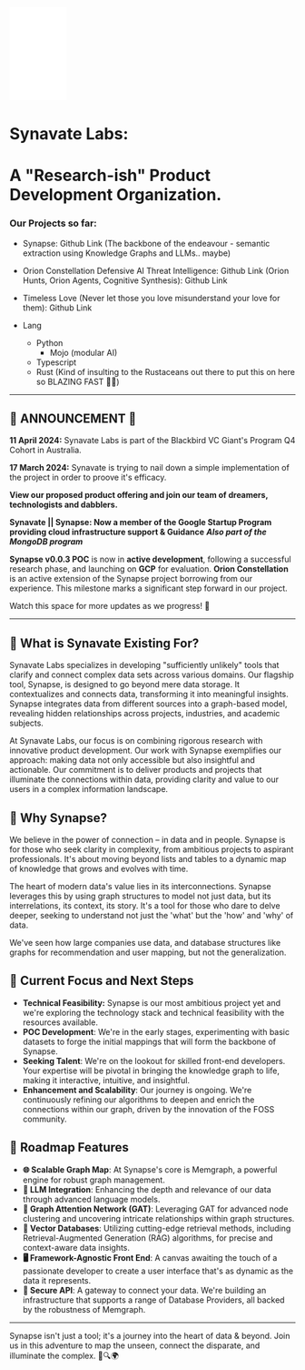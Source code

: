 <img src="./assets/synapse_iconWhite_190324.png" width="20%" alt="Synapse Logo">

# Synavate Labs: 
# A "Research-ish" Product Development Organization.



### Our Projects so far:

- Synapse: Github Link (The backbone of the endeavour - semantic extraction using Knowledge Graphs and LLMs.. maybe)
- Orion Constellation Defensive AI Threat Intelligence: Github Link (Orion Hunts, Orion Agents, Cognitive Synthesis): Github Link
- Timeless Love (Never let those you love misunderstand your love for them): Github Link

- Lang
  - Python
    - Mojo (modular AI)
  - Typescript
  - Rust (Kind of insulting to the Rustaceans out there to put this on here so BLAZING FAST 🦀🔥)
  

---

## 📣 **ANNOUNCEMENT** 📣
**11 April 2024:** Synavate Labs is part of the Blackbird VC Giant's Program Q4 Cohort in Australia.

**17 March 2024:** Synavate is trying to nail down a simple implementation of the project in order to proove it's efficacy.

**View our proposed product offering and join our team of dreamers, technologists and dabblers.**

**Synavate || Synapse: Now a member of the Google Startup Program providing cloud infrastructure support & Guidance**
                       ***Also part of the MongoDB program***

**Synapse v0.0.3 POC** is now in **active development**, following a successful research phase, and launching on **GCP** for evaluation.
**Orion Constellation** is an active extension of the Synapse project borrowing from our experience.
This milestone marks a significant step forward in our project.

Watch this space for more updates as we progress! 🚀

---

## 🧬 What is Synavate Existing For?

Synavate Labs specializes in developing "sufficiently unlikely" tools that clarify and connect complex data sets across various domains. Our flagship tool, Synapse, is designed to go beyond mere data storage. It contextualizes and connects data, transforming it into meaningful insights. Synapse integrates data from different sources into a graph-based model, revealing hidden relationships across projects, industries, and academic subjects.

At Synavate Labs, our focus is on combining rigorous research with innovative product development. Our work with Synapse exemplifies our approach: making data not only accessible but also insightful and actionable. Our commitment is to deliver products and projects that illuminate the connections within data, providing clarity and value to our users in a complex information landscape.



## 🌟 Why Synapse?

We believe in the power of connection – in data and in people. Synapse is for those who seek clarity in complexity, from ambitious projects to aspirant professionals. It's about moving beyond lists and tables to a dynamic map of knowledge that grows and evolves with time.

The heart of modern data's value lies in its interconnections. Synapse leverages this by using graph structures to model not just data, but its interrelations, its context, its story. It's a tool for those who dare to delve deeper, seeking to understand not just the 'what' but the 'how' and 'why' of data.

We've seen how large companies use data, and database structures like graphs for recommendation and user mapping, but not the generalization.

## 🔭 Current Focus and Next Steps

- **Technical Feasibility:** Synapse is our most ambitious project yet and we're exploring the technology stack and technical feasibility with the resources available.
- **POC Development**: We're in the early stages, experimenting with basic datasets to forge the initial mappings that will form the backbone of Synapse.
- **Seeking Talent**: We're on the lookout for skilled front-end developers. Your expertise will be pivotal in bringing the knowledge graph to life, making it interactive, intuitive, and insightful.
- **Enhancement and Scalability**: Our journey is ongoing. We're continuously refining our algorithms to deepen and enrich the connections within our graph, driven by the innovation of the FOSS community.

## 🚀 Roadmap Features

- **🌐 Scalable Graph Map**: At Synapse's core is Memgraph, a powerful engine for robust graph management.
- **🧠 LLM Integration**: Enhancing the depth and relevance of our data through advanced language models.
- **🌌 Graph Attention Network (GAT)**: Leveraging GAT for advanced node clustering and uncovering intricate relationships within graph structures.
- **🚀 Vector Databases**: Utilizing cutting-edge retrieval methods, including Retrieval-Augmented Generation (RAG) algorithms, for precise and context-aware data insights.
- **🖥️ Framework-Agnostic Front End**: A canvas awaiting the touch of a passionate developer to create a user interface that's as dynamic as the data it represents.
- **🔗 Secure API**: A gateway to connect your data. We're building an infrastructure that supports a range of Database Providers, all backed by the robustness of Memgraph.

---

Synapse isn't just a tool; it's a journey into the heart of data & beyond. Join us in this adventure to map the unseen, connect the disparate, and illuminate the complex. 🌌🔍🌍
